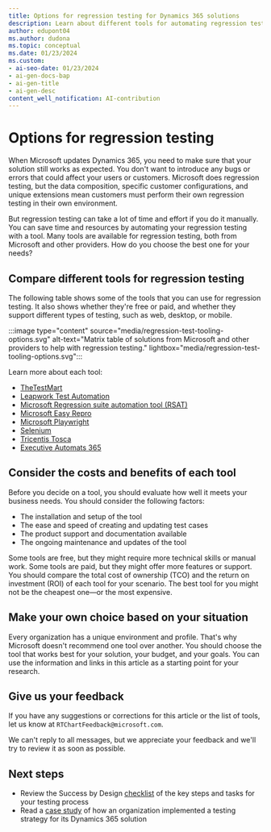 ```yaml
---
title: Options for regression testing for Dynamics 365 solutions
description: Learn about different tools for automating regression testing of your Dynamics 365 solution and how to evaluate them for your needs.
author: edupont04
ms.author: dudona
ms.topic: conceptual
ms.date: 01/23/2024
ms.custom:
- ai-seo-date: 01/23/2024
- ai-gen-docs-bap
- ai-gen-title
- ai-gen-desc
content_well_notification: AI-contribution
---
```


# Options for regression testing

When Microsoft updates Dynamics 365, you need to make sure that your solution still works as expected. You don't want to introduce any bugs or errors that could affect your users or customers. Microsoft does regression testing, but the data composition, specific customer configurations, and unique extensions mean customers must perform their own regression testing in their own environment.

But regression testing can take a lot of time and effort if you do it manually. You can save time and resources by automating your regression testing with a tool. Many tools are available for regression testing, both from Microsoft and other providers. How do you choose the best one for your needs?

## Compare different tools for regression testing

The following table shows some of the tools that you can use for regression testing. It also shows whether they're free or paid, and whether they support different types of testing, such as web, desktop, or mobile.

:::image type="content" source="media/regression-test-tooling-options.svg" alt-text="Matrix table of solutions from Microsoft and other providers to help with regression testing." lightbox="media/regression-test-tooling-options.svg":::

Learn more about each tool:

- [TheTestMart](https://appsource.microsoft.com/en-US/product/dynamics-365-for-operations/360testinglimited1633924951153.the-test-mart?tab=Overview)
- [Leapwork Test Automation](https://azuremarketplace.microsoft.com/marketplace/apps/leapwork1651672519978.leapwork_azure?tab=Overview)
- [Microsoft Regression suite automation tool (RSAT)](/dynamics365/fin-ops-core/dev-itpro/perf-test/rsat/rsat-overview)
- [Microsoft Easy Repro](https://github.com/microsoft/EasyRepro)
- [Microsoft Playwright](https://github.com/microsoft/playwright)
- [Selenium](https://www.selenium.dev/)
- [Tricentis Tosca](https://azuremarketplace.microsoft.com/marketplace/apps/tricentis.testing_sap_automation_oracle_devops?tab=Overview)
- [Executive Automats 365](https://appsource.microsoft.com/en-US/product/SaaS/xplus_sa.xpl_executiveautomats)

## Consider the costs and benefits of each tool

Before you decide on a tool, you should evaluate how well it meets your business needs. You should consider the following factors:

- The installation and setup of the tool
- The ease and speed of creating and updating test cases
- The product support and documentation available
- The ongoing maintenance and updates of the tool

Some tools are free, but they might require more technical skills or manual work. Some tools are paid, but they might offer more features or support. You should compare the total cost of ownership (TCO) and the return on investment (ROI) of each tool for your scenario. The best tool for you might not be the cheapest one&mdash;or the most expensive.

## Make your own choice based on your situation

Every organization has a unique environment and profile. That's why Microsoft doesn't recommend one tool over another. You should choose the tool that works best for your solution, your budget, and your goals. You can use the information and links in this article as a starting point for your research.

## Give us your feedback

If you have any suggestions or corrections for this article or the list of tools, let us know at `RTChartFeedback@microsoft.com`.

We can't reply to all messages, but we appreciate your feedback and we'll try to review it as soon as possible.

## Next steps

- Review the Success by Design [checklist](testing-strategy-checklist.md) of the key steps and tasks for your testing process
- Read a [case study](testing-strategy-case-study.md) of how an organization implemented a testing strategy for its Dynamics 365 solution
